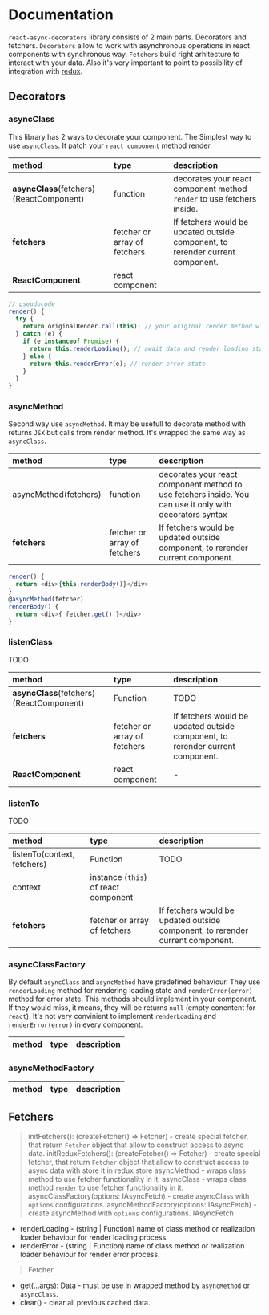 
# Documentation

`react-async-decorators` library consists of 2 main parts. Decorators and fetchers. `Decorators` allow to work with asynchronous operations in react components with synchronous way. `Fetchers` build right arhitecture to interact with your data. Also it's very important to point to possibility of integration with [redux](https://redux.js.org/).

## Decorators

### asyncClass

This library has 2 ways to decorate your component. The Simplest way to use `asyncClass`. It patch your `react component` method render.

| method | type | description |
|:-------|:-----|:------------|
| **asyncClass**(fetchers)(ReactComponent) | function | decorates your react component method `render` to use fetchers inside. |
| **fetchers** | fetcher or array of fetchers | If fetchers would be updated outside component, to rerender current component. |
| **ReactComponent** | react component | |

```js
// pseudocode
render() {
  try {
    return originalRender.call(this); // your original render method with fetchers calling
  } catch (e) {
    if (e instanceof Promise) {
      return this.renderLoading(); // await data and render loading state
    } else {
      return this.renderError(e); // render error state
    }
  }
}
```

### asyncMethod

Second way use `asyncMethod`. It may be usefull to decorate method with returns `JSX` but calls from render method. It's wrapped the same way as `asyncClass`.

| method | type | description |
|:-------|:-----|:------------|
| asyncMethod(fetchers) | function | decorates your react component method to use fetchers inside. You can use it only with decorators syntax |
| **fetchers** | fetcher or array of fetchers | If fetchers would be updated outside component, to rerender current component. 

```js
render() {
  return <div>{this.renderBody()}</div>
}
@asyncMethod(fetcher)
renderBody() {
  return <div>{ fetcher.get() }</div>
}
```

### listenClass
TODO

| method | type | description |
|:-------|:-----|:------------|
| **asyncClass**(fetchers)(ReactComponent) | Function | TODO |
| **fetchers** | fetcher or array of fetchers | If fetchers would be updated outside component, to rerender current component. |
| **ReactComponent** | react component | - |


### listenTo
TODO

| method | type | description |
|:-------|:-----|:------------|
| listenTo(context, fetchers) | Function |  TODO |
| context | instance (`this`) of react component | 
| **fetchers** | fetcher or array of fetchers | If fetchers would be updated outside component, to rerender current component. |

### asyncClassFactory
By default `asyncClass` and `asyncMethod` have predefined behaviour. They use `renderLoading` method for rendering loading state and `renderError(error)` method for error state. This methods should implement in your component. If they would miss, it means, they will be returns `null` (empty conentent for `react`). It's not very convinient to implement `renderLoading` and `renderError(error)` in every component.

| method | type | description |
|:-------|:-----|:------------|


### asyncMethodFactory

| method | type | description |
|:-------|:-----|:------------|



## Fetchers

> initFetchers(): (createFetcher() => Fetcher) - create special fetcher, that return `Fetcher` object that allow to construct access to async data.
> initReduxFetchers(): (createFetcher() => Fetcher) - create special fetcher, that return `Fetcher` object that allow to construct access to async data with store it in redux store
> asyncMethod - wraps class method to use fetcher functionality in it.
> asyncClass - wraps class method `render` to use fetcher functionality in it.
> asyncClassFactory(options: IAsyncFetch) - create asyncClass with `options` configurations.
> asyncMethodFactory(options: IAsyncFetch) - create asyncMethod with `options` configurations.
> IAsyncFetch
- renderLoading - (string | Function) name of class method or realization loader behaviour for render loading process.
- renderError - (string | Function) name of class method or realization loader behaviour for render error process.
> Fetcher
- get(...args): Data - must be use in wrapped method by `asyncMethod` or `asyncClass`.
- clear() - clear all previous cached data.
